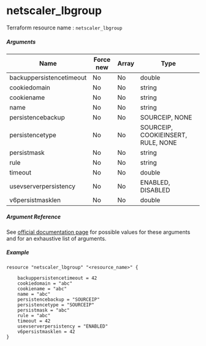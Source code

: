 # netscaler_lbgroup

Terraform resource name : ```netscaler_lbgroup```

##### Arguments

| Name | Force new | Array | Type |
|----|----|----|----|
|backuppersistencetimeout|No|No|double|
|cookiedomain|No|No|string|
|cookiename|No|No|string|
|name|No|No|string|
|persistencebackup|No|No|SOURCEIP, NONE|
|persistencetype|No|No|SOURCEIP, COOKIEINSERT, RULE, NONE|
|persistmask|No|No|string|
|rule|No|No|string|
|timeout|No|No|double|
|usevserverpersistency|No|No|ENABLED, DISABLED|
|v6persistmasklen|No|No|double|

##### Argument Reference

See [official documentation page](https://developer-docs.citrix.com/projects/netscaler-nitro-api/en/11.0/configuration/load-balancing/lbgroup/lbgroup/) for possible values for these arguments and for an exhaustive list of arguments.

##### Example

```
resource "netscaler_lbgroup" "<resource_name>" {

    backuppersistencetimeout = 42
    cookiedomain = "abc"
    cookiename = "abc"
    name = "abc"
    persistencebackup = "SOURCEIP"
    persistencetype = "SOURCEIP"
    persistmask = "abc"
    rule = "abc"
    timeout = 42
    usevserverpersistency = "ENABLED"
    v6persistmasklen = 42
}
```

